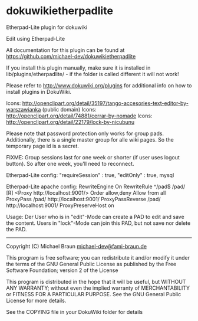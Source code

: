 dokuwikietherpadlite
====================

Etherpad-Lite plugin for dokuwiki

Edit using Etherpad-Lite

All documentation for this plugin can be found at
https://github.com/michael-dev/dokuwikietherpadlite

If you install this plugin manually, make sure it is installed in
lib/plugins/etherpadlite/ - if the folder is called different it
will not work!

Please refer to http://www.dokuwiki.org/plugins for additional info
on how to install plugins in DokuWiki.

Icons: http://openclipart.org/detail/35197/tango-accesories-text-editor-by-warszawianka (public domain)
Icons: http://openclipart.org/detail/74881/cerrar-by-nomade
Icons: http://openclipart.org/detail/22179/lock-by-nicubunu

Please note that password protection only works for group pads. Additionally, there is a single master group for alle wiki pages. So the temporary page id is a secret.

FIXME: Group sessions last for one week or shorter (if user uses logout button). So after one week, you'll need to reconnect.

Etherpad-Lite config:
  "requireSession" : true,
  "editOnly" : true,
  mysql

Etherpad-Lite apache config:
  RewriteEngine On
  RewriteRule ^/pad$ /pad/ [R]
  <Proxy http://localhost:9001/>
    Order allow,deny
    Allow from all
  </Proxy>
  ProxyPass /pad/ http://localhost:9001/
  ProxyPassReverse /pad/ http://localhost:9001/
  ProxyPreserveHost on

Usage: Der User who is in "edit"-Mode can create a PAD to edit and save the content. Users in "lock"-Mode can join this PAD, but not save nor delete the PAD.

----
Copyright (C) Michael Braun <michael-dev@fami-braun.de>

This program is free software; you can redistribute it and/or modify
it under the terms of the GNU General Public License as published by
the Free Software Foundation; version 2 of the License

This program is distributed in the hope that it will be useful,
but WITHOUT ANY WARRANTY; without even the implied warranty of
MERCHANTABILITY or FITNESS FOR A PARTICULAR PURPOSE.  See the
GNU General Public License for more details.

See the COPYING file in your DokuWiki folder for details
